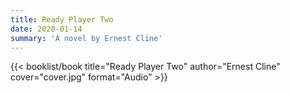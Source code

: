 ```yaml
---
title: Ready Player Two
date: 2020-01-14
summary: 'A novel by Ernest Cline'
---
```


{{< booklist/book
title="Ready Player Two"
author="Ernest Cline"
cover="cover.jpg"
format="Audio" >}}
